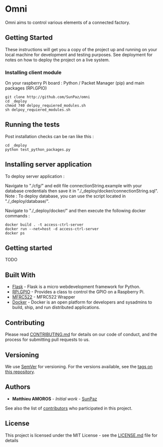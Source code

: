 # Omni

Omni aims to control various elements of a connected factory.

## Getting Started

These instructions will get you a copy of the project up and running on your local machine for development and testing purposes. See deployment for notes on how to deploy the project on a live system.

### Installing client module

On your raspberry Pi board :
Python / Packet Manager (pip) and main packages (RPi.GPIO)
```
git clone http://github.com/SunPaz/omni
cd _deploy
chmod 740 delpoy_requiered_modules.sh
sh delpoy_requiered_modules.sh
```
## Running the tests

Post installation checks can be ran like this :

```
cd _deploy
python test_python_packages.py
```

## Installing server application

To deploy server application :

Navigate to "./cfg/" and edit file connectionString.example with your database credentials then save it in "./_deploy/docker/connectionString.sql".
Note : To deploy database, you can use the script located in "./_deploy/database/".

Navigate to "./_deploy/docker/" and then execute the following docker commands :

```
docker build . -t access-ctrl-server
docker run --net=host -d access-ctrl-server
docker ps
```

## Getting started

TODO

## Built With

* [Flask](http://flask.pocoo.org/docs/0.12/) - Flask is a micro webdevelopment framework for Python.
* [RPi.GPIO](https://pypi.org/project/RPi.GPIO/) - Provides a class to control the GPIO on a Raspberry Pi.
* [MFRC522](https://github.com/pimylifeup/MFRC522-python) - MFRC522 Wrapper
* [Docker](https://www.docker.com/) - Docker is an open platform for developers and sysadmins to build, ship, and run distributed applications.

## Contributing

Please read [CONTRIBUTING.md](CONTRIBUTING.md) for details on our code of conduct, and the process for submitting pull requests to us.

## Versioning

We use [SemVer](http://semver.org/) for versioning. For the versions available, see the [tags on this repository](https://github.com/your/project/tags).

## Authors

* **Matthieu AMOROS** - *Initial work* - [SunPaz](https://github.com/SunPaz)

See also the list of [contributors](https://github.com/your/project/contributors) who participated in this project.

## License

This project is licensed under the MIT License - see the [LICENSE.md](LICENSE.md) file for details
